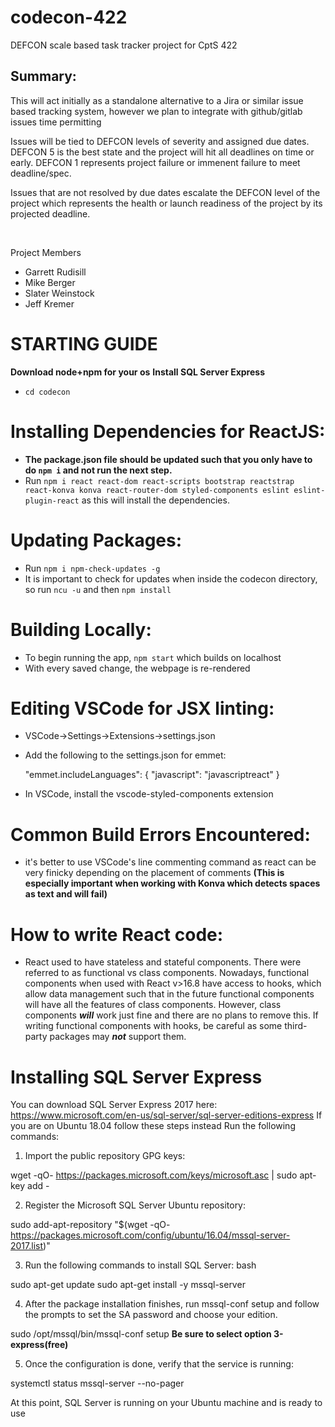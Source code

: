 # codecon-422
DEFCON scale based task tracker project for CptS 422

## Summary:
This will act initially as a standalone alternative to a Jira or similar issue based tracking system, however we plan to integrate with github/gitlab issues time permitting

Issues will be tied to DEFCON levels of severity and assigned due dates. DEFCON 5 is the best state and the project will hit all deadlines on time or early. DEFCON 1 represents project failure or immenent failure to meet deadline/spec.

Issues that are not resolved by due dates escalate the DEFCON level of the project which represents the health or launch readiness of the project by its projected deadline.

&nbsp;

Project Members
* Garrett Rudisill
* Mike Berger
* Slater Weinstock
* Jeff Kremer

# **STARTING GUIDE**

**Download node+npm for your os**
**Install SQL Server Express**

- `cd codecon`
  
# Installing Dependencies for ReactJS:

- **The package.json file should be updated such that you only have to do `npm i` and not run the next step.**
- Run `npm i react react-dom react-scripts bootstrap reactstrap react-konva konva react-router-dom styled-components eslint eslint-plugin-react` as this will install the dependencies.  

# Updating Packages:
  
- Run `npm i npm-check-updates -g`
- It is important to check for updates when inside the codecon directory, so run `ncu -u` and then `npm install`

# Building Locally:

- To begin running the app, `npm start` which builds on localhost
- With every saved change, the webpage is re-rendered

# Editing VSCode for JSX linting:
- VSCode->Settings->Extensions->settings.json
- Add the following to the settings.json for emmet:
  
    "emmet.includeLanguages": {
        "javascript": "javascriptreact"
    }
- In VSCode, install the vscode-styled-components extension 


# Common Build Errors Encountered:
- it's better to use VSCode's line commenting command as react can be very finicky depending on the placement of comments **(This is especially important when working with Konva which detects spaces as text and will fail)**

# How to write React code:
- React used to have stateless and stateful components.  There were referred to as functional vs class components.  Nowadays, functional components when used with React v>16.8 have access to hooks, which allow data management such that in the future functional components will have all the features of class components.  However, class components ***will*** work just fine and there are no plans to remove this.  If writing functional components with hooks, be careful as some third-party packages may ***not*** support them.

# Installing SQL Server Express
You can download SQL Server Express 2017 here: https://www.microsoft.com/en-us/sql-server/sql-server-editions-express
If you are on Ubuntu 18.04 follow these steps instead
Run the following commands:

1. Import the public repository GPG keys:

wget -qO- https://packages.microsoft.com/keys/microsoft.asc | sudo apt-key add -

2. Register the Microsoft SQL Server Ubuntu repository:

sudo add-apt-repository "$(wget -qO- https://packages.microsoft.com/config/ubuntu/16.04/mssql-server-2017.list)"

3. Run the following commands to install SQL Server:
bash

sudo apt-get update
sudo apt-get install -y mssql-server

4. After the package installation finishes, run mssql-conf setup and follow the prompts to set the SA password and choose your edition.

sudo /opt/mssql/bin/mssql-conf setup
**Be sure to select option 3-express(free)**

5. Once the configuration is done, verify that the service is running:

systemctl status mssql-server --no-pager

At this point, SQL Server is running on your Ubuntu machine and is ready to use

